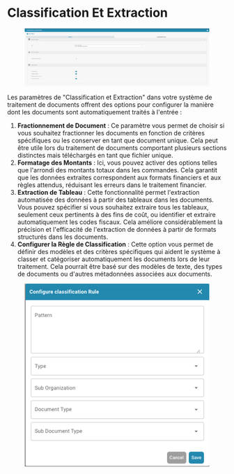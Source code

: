 # Classification Et Extraction

<figure><img src="../../../.gitbook/assets/Bildschirmfoto 2024-05-08 um 11.10.49.png" alt=""><figcaption></figcaption></figure>

Les paramètres de "Classification et Extraction" dans votre système de traitement de documents offrent des options pour configurer la manière dont les documents sont automatiquement traités à l'entrée :

1. **Fractionnement de Document** : Ce paramètre vous permet de choisir si vous souhaitez fractionner les documents en fonction de critères spécifiques ou les conserver en tant que document unique. Cela peut être utile lors du traitement de documents comportant plusieurs sections distinctes mais téléchargés en tant que fichier unique.
2. **Formatage des Montants** : Ici, vous pouvez activer des options telles que l'arrondi des montants totaux dans les commandes. Cela garantit que les données extraites correspondent aux formats financiers et aux règles attendus, réduisant les erreurs dans le traitement financier.
3. **Extraction de Tableau** : Cette fonctionnalité permet l'extraction automatisée des données à partir des tableaux dans les documents. Vous pouvez spécifier si vous souhaitez extraire tous les tableaux, seulement ceux pertinents à des fins de coût, ou identifier et extraire automatiquement les codes fiscaux. Cela améliore considérablement la précision et l'efficacité de l'extraction de données à partir de formats structurés dans les documents.
4. **Configurer la Règle de Classification** : Cette option vous permet de définir des modèles et des critères spécifiques qui aident le système à classer et catégoriser automatiquement les documents lors de leur traitement. Cela pourrait être basé sur des modèles de texte, des types de documents ou d'autres métadonnées associées aux documents.

<figure><img src="../../../.gitbook/assets/Bildschirmfoto 2024-05-08 um 11.11.10.png" alt=""><figcaption></figcaption></figure>
